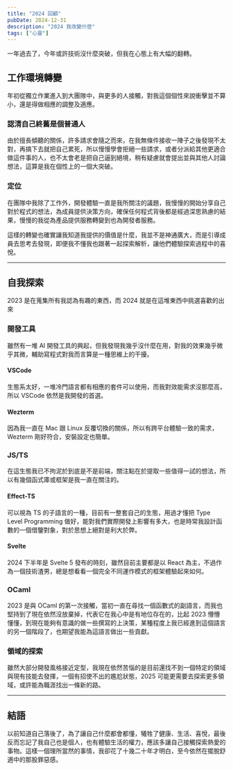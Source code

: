 ```yaml
---
title: "2024 回顧"
pubDate: 2024-12-31
description: "2024 我改變什麼"
tags: ["心靈"]
---
```


一年過去了，今年或許技術沒什麼突破，但我在心態上有大幅的翻轉。

## 工作環境轉變

年初從獨立作業進入到大團隊中，與更多的人接觸，對我這個個性來說衝擊並不算小，還是得做相應的調整及適應。

### 認清自己終舊是個普通人

由於擅長傾聽的關係，許多請求會隨之而來，在我無條件接收一陣子之後發現不太對，再搞下去就把自己累死，所以慢慢學會拒絕一些請求，或者分派給其他更適合做這件事的人，也不太會老是把自己逼到絕境，稍有疑慮就會提出並與其他人討論想法，這算是我在個性上的一個大突破。

### 定位

在團隊中我除了工作外，開發體驗一直是我所關注的議題，我慢慢的開始分享自己對於程式的想法，為成員提供決策方向，確保任何程式背後都是經過深思熟慮的結果，慢慢的我從為產品提供服務轉變到也為開發者服務。

這樣的轉變也確實讓我知道我提供的價值是什麼，我並不是神通廣大，而是引導成員去思考去發現，即便我不懂我也跟著一起探索解析，讓他們體驗探索過程中的喜悅。

---
## 自我探索

2023 是在蒐集所有我認為有趣的東西，而 2024 就是在這堆東西中挑選喜歡的出來

### 開發工具

雖然有一堆 AI 開發工具的興起，但我發現我幾乎沒什麼在用，對我的效果幾乎微乎其微，輔助寫程式對我而言算是一種思維上的干擾。

#### VSCode

生態系太好，一堆冷門語言都有相應的套件可以使用，而我對效能需求沒那麼高，所以 VSCode 依然是我開發的首選。

#### Wezterm

因為我一直在 Mac 跟 Linux 反覆切換的關係，所以有跨平台體驗一致的需求， Wezterm 剛好符合，安裝設定也簡單。

### JS/TS 

在這生態我已不拘泥於到底是不是前端，關注點在於提取一些值得一試的想法，所以有幾個函式庫或框架是我一直在關注的。

#### Effect-TS

可以視為 TS 的子語言的一種，目前有一整套自己的生態，用過才懂把 Type Level Programming 做好，能對我們實際開發上影響有多大，也是時常我設計函數的一個借鑒對象，對於思想上絕對是利大於弊。

#### Svelte

2024 下半年是 Svelte 5 發布的時刻，雖然目前主要都是以 React 為主，不過作為一個技術渣男，總是想看看一個完全不同運作模式的框架體驗起來如何。

### OCaml

2023 是與 OCaml 的第一次接觸，當初一直在尋找一個函數式的副語言，而我也堅持到了現在依然沒放棄掉，代表它在我心中是有地位存在的，比起 2023 懵懵懂懂，到現在能夠有意識的做一些撰寫的上決策，某種程度上我已經進到這個語言的另一個階段了，也期望我能為這語言做出一些貢獻。

### 領域的探索

雖然大部分開發風格接近定型，我現在依然苦惱的是目前還找不到一個特定的領域與現有技能去發揮，一個有招使不出的尷尬狀態，2025 可能更需要去探索更多領域，或許能為職涯找出一條新的路。

---

## 結語

以前知道自己落後了，為了讓自己什麼都會都懂，犧牲了健康、生活、喜悅，最後反而忘記了我自己也是個人，也有體驗生活的權力，應該多讓自己接觸探索熱愛的事物。這樣一個理所當然的事情，我卻花了十幾二十年才明白，至今依然在擺脫舒適中的那股罪惡感。
